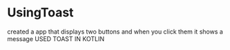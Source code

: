 # UsingToast
created a app that displays two buttons and when you click them it shows a message
USED TOAST IN KOTLIN
